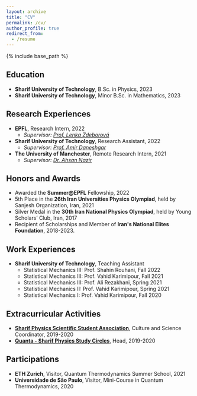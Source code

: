 ```yaml
---
layout: archive
title: "CV"
permalink: /cv/
author_profile: true
redirect_from:
  - /resume
---
```


{% include base_path %}

## Education
* **Sharif University of Technology**, B.Sc. in Physics, 2023
* **Sharif University of Technology**, Minor B.Sc. in Mathematics, 2023

## Research Experiences
<!-- * **Sharif University of Technology**, Research Assistant, 2023
  * _Supervisors: [Prof. Saman Moghimi](http://physics.sharif.ir/~phyweb/saman-moghimi-araghi/) & [Prof. Abolfazl Ramezanpour](https://sites.google.com/site/abolfazlramezanpour/home) (Shiraz University)_ -->
* **EPFL**, Research Intern, 2022
  * _Supervisor: [Prof. Lenka Zdeborová](https://people.epfl.ch/lenka.zdeborova/?lang=en)_
* **Sharif University of Technology**, Research Assistant, 2022
  * _Supervisor: [Prof. Amir Daneshgar](http://math.sharif.ir/faculties/daneshgar)_
* **The University of Manchester**, Remote Research Intern, 2021
  * _Supervisor: [Dr. Ahsan Nazir](https://research.manchester.ac.uk/en/persons/ahsan.nazir)_

## Honors and Awards
* Awarded the **Summer@EPFL** Fellowship, 2022
* 5th Place in the **26th Iran Universities Physics Olympiad**, held by Sanjesh Organization, Iran, 2021
* Silver Medal in the **30th Iran National Physics Olympiad**, held by Young Scholars’ Club, Iran, 2017
* Recipient of Scholarships and Member of **Iran's National Elites Foundation**, 2018-2023.


## Work Experiences
* **Sharif University of Technology**, Teaching Assistant
  * Statistical Mechanics III: Prof. Shahin Rouhani, Fall 2022
  * Statistical Mechanics III: Prof. Vahid Karimipour, Fall 2021
  * Statistical Mechanics III: Prof. Ali Rezakhani, Spring 2021
  * Statistical Mechanics II: Prof. Vahid Karimipour, Spring 2021
  * Statistical Mechanics I: Prof. Vahid Karimipour, Fall 2020

## Extracurricular Activities
* **[Sharif Physics Scientific Student Association](https://spssa.ir)**, Culture and Science Coordinator, 2019-2020
* **[Quanta - Sharif Physics Study Circles](https://quanta.spssa.ir)**, Head, 2019-2020

## Participations
* **ETH Zurich**, Visitor, Quantum Thermodynamics Summer School, 2021
* **Universidade de São Paulo**, Visitor, Mini-Course in Quantum Thermodynamics, 2020
